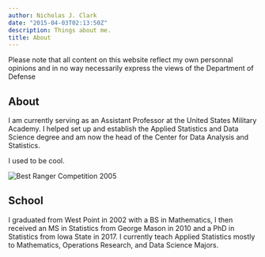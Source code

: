 ```yaml
---
author: Nicholas J. Clark
date: "2015-04-03T02:13:50Z"
description: Things about me.
title: About
---
```


Please note that all content on this website reflect my own personnal opinions and in no way necessarily express the views of the Department of Defense

## About
I am currently serving as an Assistant Professor at the United States Military Academy.  I helped set up and establish the Applied Statistics and Data Science degree and am now the head of the Center for Data Analysis and Statistics.

I used to be cool.

![Best Ranger Competition 2005](https://www.nicholasjsclark.com/files/BRC2005.jpg)

## School

I graduated from West Point in 2002 with a BS in Mathematics, I then received an MS in Statistics from George Mason in 2010 and a PhD in Statistics from Iowa State in 2017.  I currently teach Applied Statistics mostly to Mathematics, Operations Research, and Data Science Majors.